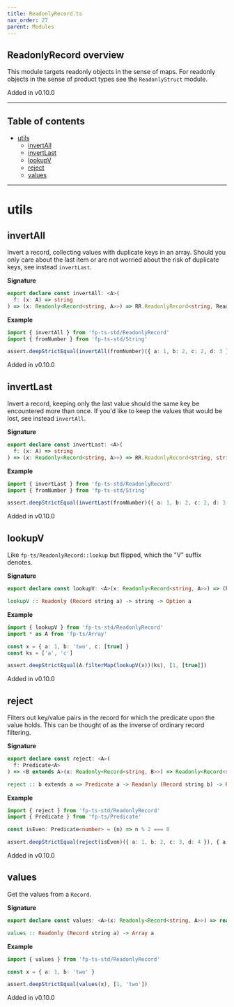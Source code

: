 ```yaml
---
title: ReadonlyRecord.ts
nav_order: 27
parent: Modules
---
```


## ReadonlyRecord overview

This module targets readonly objects in the sense of maps. For readonly
objects in the sense of product types see the `ReadonlyStruct` module.

Added in v0.10.0

---

<h2 class="text-delta">Table of contents</h2>

- [utils](#utils)
  - [invertAll](#invertall)
  - [invertLast](#invertlast)
  - [lookupV](#lookupv)
  - [reject](#reject)
  - [values](#values)

---

# utils

## invertAll

Invert a record, collecting values with duplicate keys in an array. Should
you only care about the last item or are not worried about the risk of
duplicate keys, see instead `invertLast`.

**Signature**

```ts
export declare const invertAll: <A>(
  f: (x: A) => string
) => (x: Readonly<Record<string, A>>) => RR.ReadonlyRecord<string, ReadonlyArray<string>>
```

**Example**

```ts
import { invertAll } from 'fp-ts-std/ReadonlyRecord'
import { fromNumber } from 'fp-ts-std/String'

assert.deepStrictEqual(invertAll(fromNumber)({ a: 1, b: 2, c: 2, d: 3 }), { '1': ['a'], '2': ['b', 'c'], '3': ['d'] })
```

Added in v0.10.0

## invertLast

Invert a record, keeping only the last value should the same key be
encountered more than once. If you'd like to keep the values that would be
lost, see instead `invertAll`.

**Signature**

```ts
export declare const invertLast: <A>(
  f: (x: A) => string
) => (x: Readonly<Record<string, A>>) => RR.ReadonlyRecord<string, string>
```

**Example**

```ts
import { invertLast } from 'fp-ts-std/ReadonlyRecord'
import { fromNumber } from 'fp-ts-std/String'

assert.deepStrictEqual(invertLast(fromNumber)({ a: 1, b: 2, c: 2, d: 3 }), { '1': 'a', '2': 'c', '3': 'd' })
```

Added in v0.10.0

## lookupV

Like `fp-ts/ReadonlyRecord::lookup` but flipped, which the "V" suffix
denotes.

**Signature**

```ts
export declare const lookupV: <A>(x: Readonly<Record<string, A>>) => (k: string) => Option<A>
```

```hs
lookupV :: Readonly (Record string a) -> string -> Option a
```

**Example**

```ts
import { lookupV } from 'fp-ts-std/ReadonlyRecord'
import * as A from 'fp-ts/Array'

const x = { a: 1, b: 'two', c: [true] }
const ks = ['a', 'c']

assert.deepStrictEqual(A.filterMap(lookupV(x))(ks), [1, [true]])
```

Added in v0.10.0

## reject

Filters out key/value pairs in the record for which the predicate upon the
value holds. This can be thought of as the inverse of ordinary record
filtering.

**Signature**

```ts
export declare const reject: <A>(
  f: Predicate<A>
) => <B extends A>(x: Readonly<Record<string, B>>) => Readonly<Record<string, B>>
```

```hs
reject :: b extends a => Predicate a -> Readonly (Record string b) -> Readonly (Record string b)
```

**Example**

```ts
import { reject } from 'fp-ts-std/ReadonlyRecord'
import { Predicate } from 'fp-ts/Predicate'

const isEven: Predicate<number> = (n) => n % 2 === 0

assert.deepStrictEqual(reject(isEven)({ a: 1, b: 2, c: 3, d: 4 }), { a: 1, c: 3 })
```

Added in v0.10.0

## values

Get the values from a `Record`.

**Signature**

```ts
export declare const values: <A>(x: Readonly<Record<string, A>>) => readonly A[]
```

```hs
values :: Readonly (Record string a) -> Array a
```

**Example**

```ts
import { values } from 'fp-ts-std/ReadonlyRecord'

const x = { a: 1, b: 'two' }

assert.deepStrictEqual(values(x), [1, 'two'])
```

Added in v0.10.0
